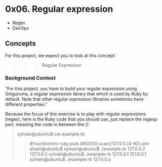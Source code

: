 # 0x06. Regular expression
+ Regex
+ DevOps

## Concepts
For this project, we expect you to look at this concept:
>>> Regular Expression

### Background Context
"For this project, you have to build your regular expression using Oniguruma, a regular expression library that which is used by Ruby by default. Note that other regular expression libraries sometimes have different properties."

Because the focus of this exercise is to play with regular expressions (regex), here is the Ruby code that you should use, just replace the regexp part, meaning the code in between the //:

> sylvain@ubuntu$ cat example.rb
>> #!/usr/bin/env ruby
>> puts ARGV[0].scan(/127.0.0.[0-9]/).join
> slvain@ubuntu$
> sylvain@ubuntu$ ./example.rb 127.0.0.2
>> 127.0.0.2
> sylvain@ubuntu$ ./example.rb 127.0.0.1
>> 127.0.0.1
> sylvain@ubuntu$ ./example.rb 127.0.0.a
